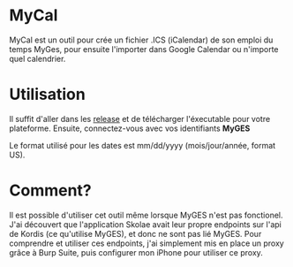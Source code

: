 # MyCal

MyCal est un outil pour crée un fichier .ICS (iCalendar) de son emploi du temps MyGes, pour ensuite l'importer dans Google Calendar ou n'importe quel calendrier.

# Utilisation

Il suffit d'aller dans les [release](https://github.com/obito/mycal/releases) et de télécharger l'éxecutable pour votre plateforme. Ensuite, connectez-vous avec vos identifiants **MyGES**

Le format utilisé pour les dates est mm/dd/yyyy (mois/jour/année, format US).

# Comment?

Il est possible d'utiliser cet outil même lorsque MyGES n'est pas fonctionel. J'ai découvert que l'application Skolae avait leur propre endpoints sur l'api de Kordis (ce qu'utilise MyGES), et donc ne sont pas lié MyGES. Pour comprendre et utiliser ces endpoints, j'ai simplement mis en place un proxy grâce à Burp Suite, puis configurer mon iPhone pour utiliser ce proxy. 
